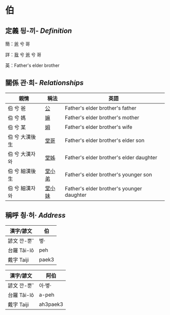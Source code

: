 # 伯
## 定義 딍-끼- _Definition_
簡：[爸](member2.md) 兮 哥

詳：[我](member1.md) 兮 [爸](member2.md) 兮 哥

英：Father's elder brother

## 關係 관·희- _Relationships_

親情 | 稱法 | 英語
--- | --- | --- 
伯 兮 爸 | [公](member8.md) | Father's elder brother's father
伯 兮 媽 | [嫲](member9.md) | Father's elder brother's mother
伯 兮 某 | [姆](member33.md) | Father's elder brother's wife
伯 兮 大漢後生 | [堂哥](member35.md) | Father's elder brother's elder son
伯 兮 大漢자와 | [堂姊](member36.md) | Father's elder brother's elder daughter
伯 兮 細漢後生 | [堂小弟](member37.md) | Father's elder brother's younger son
伯 兮 細漢자와 | [堂小妹](member38.md) | Father's elder brother's younger daughter


## 稱呼 칑·허· _Address_

漢字/諺文 | 伯
--- | ---
諺文 깐-뿐ˆ | 벻·
台羅 Tâi-lô | peh
戴字 Taiji | paek3


漢字/諺文 | 阿伯
--- | ---
諺文 깐-뿐ˆ | 아·벻·
台羅 Tâi-lô | a-peh
戴字 Taiji | ah3paek3


